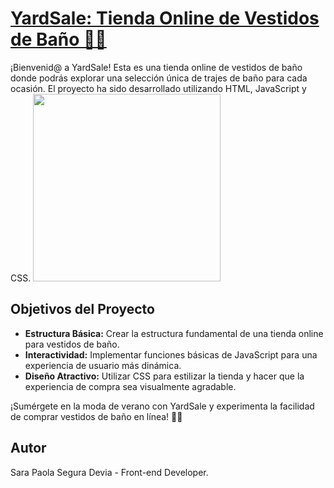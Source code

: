 # [YardSale: Tienda Online de Vestidos de Baño 👙🌊](https://sarasegura.github.io/curso-frontend-developer-js-practico/)
¡Bienvenid@ a YardSale! Esta es una tienda online de vestidos de baño donde podrás explorar una selección única de trajes de baño para cada ocasión. El proyecto ha sido desarrollado utilizando HTML, JavaScript y CSS.
<img src="http://gifgifs.com/animations/clothing/swimsuit/Swimsuit_pants.gif" width="300" height="300" >

## Objetivos del Proyecto

- **Estructura Básica:** Crear la estructura fundamental de una tienda online para vestidos de baño.
- **Interactividad:** Implementar funciones básicas de JavaScript para una experiencia de usuario más dinámica.
- **Diseño Atractivo:** Utilizar CSS para estilizar la tienda y hacer que la experiencia de compra sea visualmente agradable.

¡Sumérgete en la moda de verano con YardSale y experimenta la facilidad de comprar vestidos de baño en línea! 👙🌊

## Autor

Sara Paola Segura Devia - Front-end Developer.
